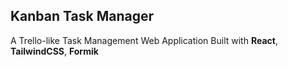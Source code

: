 ## Kanban Task Manager

A Trello-like Task Management Web Application Built with **React**, **TailwindCSS**, **Formik**
